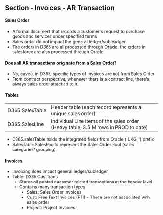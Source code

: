 
## Section - Invoices - AR Transaction

#### Sales Order
- A formal document that records a customer's request to purchase goods and services under specified terms
- Sales order do not impact the general ledger/subleadger
- The orders in D365 are all processed through Oracle, the orders in salesforce are also processed through Oracle

#### Does all AR transactions originate from a Sales Order?
- No, caveat in D365, specific types of invoices are not from Sales Order
- From contract perspective, whenever there is a contract line, there's always sales order attached to it.

#### Tables
|                 |                                                            |
| --------------- | ---------------------------------------------------------- |
| D365.SalesTable | Header table (each record represents a unique sales order) |
| D365.SalesLine  | Individual Line items of the sales order (Heavy table, 3.5 M rows in PROD to date) |

- D365.salesTable holds the integrated fields from Oracle ('UKG_') prefix
- SalesTable.SalesPoolId represent the Sales Order Pool (sales categories/ grouping)

#### Invoices
- Invoicing does impact general ledger/subledger
- Table: D365.CustTrans
  - Stores all posted customer related transactions at the header level
  - Contains many transaction types
    - Sales: Sales Order Invoices
    - Cust: Free Text Invoices (FTI) - These are not associated with sales order
    - Project: Project Invoices
